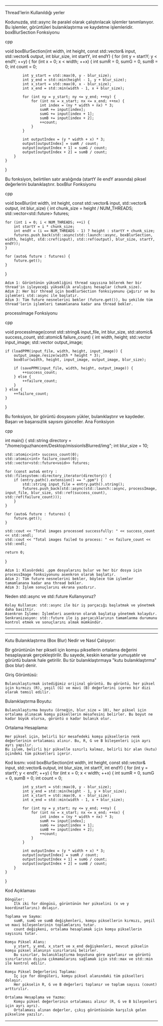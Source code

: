 ---------------------------------------------------------------------------------------------------------

Thread'lerin Kullanıldığı yerler

Kodunuzda, std::async ile paralel olarak çalıştırılacak işlemler tanımlanıyor. Bu işlemler, görüntüleri bulanıklaştırma ve kaydetme işlemleridir.
boxBlurSection Fonksiyonu

cpp

void boxBlurSection(int width, int height, const std::vector<unsigned char>& input, std::vector<unsigned char>& output, int blur_size, int startY, int endY) {
    for (int y = startY; y < endY; ++y) {
        for (int x = 0; x < width; ++x) {
            int sumR = 0, sumG = 0, sumB = 0;
            int count = 0;

            int y_start = std::max(0, y - blur_size);
            int y_end = std::min(height - 1, y + blur_size);
            int x_start = std::max(0, x - blur_size);
            int x_end = std::min(width - 1, x + blur_size);

            for (int ny = y_start; ny <= y_end; ++ny) {
                for (int nx = x_start; nx <= x_end; ++nx) {
                    int index = (ny * width + nx) * 3;
                    sumR += input[index];
                    sumG += input[index + 1];
                    sumB += input[index + 2];
                    ++count;
                }
            }

            int outputIndex = (y * width + x) * 3;
            output[outputIndex] = sumR / count;
            output[outputIndex + 1] = sumG / count;
            output[outputIndex + 2] = sumB / count;
        }
    }
}

Bu fonksiyon, belirtilen satır aralığında (startY ile endY arasında) piksel değerlerini bulanıklaştırır.
boxBlur Fonksiyonu

cpp

void boxBlur(int width, int height, const std::vector<unsigned char>& input, std::vector<unsigned char>& output, int blur_size) {
    int chunk_size = height / NUM_THREADS;
    std::vector<std::future<void>> futures;

    for (int i = 0; i < NUM_THREADS; ++i) {
        int startY = i * chunk_size;
        int endY = (i == NUM_THREADS - 1) ? height : startY + chunk_size;
        futures.push_back(std::async(std::launch::async, boxBlurSection, width, height, std::cref(input), std::ref(output), blur_size, startY, endY));
    }

    for (auto& future : futures) {
        future.get();
    }
}

    Adım 1: Görüntünün yüksekliğini thread sayısına bölerek her bir thread'in işleyeceği yükseklik aralığını hesaplar (chunk_size).
    Adım 2: Her bir thread için boxBlurSection fonksiyonunu çağırır ve bu işlemleri std::async ile başlatır.
    Adım 3: Tüm future nesnelerini bekler (future.get()), bu şekilde tüm thread'lerin işlemleri tamamlanana kadar ana thread bekler.

processImage Fonksiyonu

cpp

void processImage(const std::string& input_file, int blur_size, std::atomic<int>& success_count, std::atomic<int>& failure_count) {
    int width, height;
    std::vector<unsigned char> input_image;
    std::vector<unsigned char> output_image;

    if (loadPPM(input_file, width, height, input_image)) {
        output_image.resize(width * height * 3);
        boxBlur(width, height, input_image, output_image, blur_size);

        if (savePPM(input_file, width, height, output_image)) {
            ++success_count;
        } else {
            ++failure_count;
        }
    } else {
        ++failure_count;
    }
}

Bu fonksiyon, bir görüntü dosyasını yükler, bulanıklaştırır ve kaydeder. Başarı ve başarısızlık sayısını günceller.
Ana Fonksiyon

cpp

int main() {
    std::string directory = "/home/oguzhancem/Desktop/missionIsBlurred/img";
    int blur_size = 10;

    std::atomic<int> success_count(0);
    std::atomic<int> failure_count(0);
    std::vector<std::future<void>> futures;

    for (const auto& entry : std::filesystem::directory_iterator(directory)) {
        if (entry.path().extension() == ".ppm") {
            std::string input_file = entry.path().string();
            futures.push_back(std::async(std::launch::async, processImage, input_file, blur_size, std::ref(success_count), std::ref(failure_count)));
        }
    }

    for (auto& future : futures) {
        future.get();
    }

    std::cout << "Total images processed successfully: " << success_count << std::endl;
    std::cout << "Total images failed to process: " << failure_count << std::endl;

    return 0;
}

    Adım 1: Klasördeki .ppm dosyalarını bulur ve her bir dosya için processImage fonksiyonunu asenkron olarak başlatır.
    Adım 2: Tüm future nesnelerini bekler, böylece tüm işlemler tamamlanana kadar ana thread bekler.
    Adım 3: İşlem sonuçlarını ekrana yazdırır.

Neden std::async ve std::future Kullanıyoruz?

    Kolay Kullanım: std::async ile bir iş parçacığı başlatmak ve yönetmek daha basittir.
    Asenkron İşleme: İşlemleri asenkron olarak başlatıp yönetmek kolaydır.
    Senkranizasyon: std::future ile iş parçacıklarının tamamlanma durumunu kontrol etmek ve sonuçlarını almak mümkündür.

---------------------------------------------------------------------------------------------------------

---------------------------------------------------------------------------------------------------------
Kutu Bulanıklaştırma (Box Blur) Nedir ve Nasıl Çalışıyor:

Bir görüntünün her pikseli için komşu piksellerin ortalama değerini hesaplayarak gerçekleştirilir. Bu sayede, keskin kenarlar yumuşatılır ve görüntü bulanık hale getirilir. Bu tür bulanıklaştırmaya "kutu bulanıklaştırma" (box blur) denir.

Giriş Görüntüsü:

    Bulanıklaştırmak istediğimiz orijinal görüntü. Bu görüntü, her piksel için kırmızı (R), yeşil (G) ve mavi (B) değerlerini içeren bir dizi olarak temsil edilir.

Bulanıklaştırma Boyutu:

    Bulanıklaştırma boyutu (örneğin, blur_size = 10), her piksel için ortalama alınacak komşu piksellerin mesafesini belirler. Bu boyut ne kadar büyük olursa, görüntü o kadar bulanık olur.

Ortalama Hesaplama:

    Her piksel için, belirli bir mesafedeki komşu piksellerin renk değerlerinin ortalaması alınır. Bu, R, G ve B bileşenleri için ayrı ayrı yapılır.
    Bu işlem, belirli bir pikselle sınırlı kalmaz, belirli bir alan (kutu) içindeki tüm pikselleri içerir.

Kod kısmı:
    void boxBlurSection(int width, int height, const std::vector<unsigned char>& input, std::vector<unsigned char>& output, int blur_size, int startY, int endY) {
    for (int y = startY; y < endY; ++y) {
        for (int x = 0; x < width; ++x) {
            int sumR = 0, sumG = 0, sumB = 0;
            int count = 0;

            int y_start = std::max(0, y - blur_size);
            int y_end = std::min(height - 1, y + blur_size);
            int x_start = std::max(0, x - blur_size);
            int x_end = std::min(width - 1, x + blur_size);

            for (int ny = y_start; ny <= y_end; ++ny) {
                for (int nx = x_start; nx <= x_end; ++nx) {
                    int index = (ny * width + nx) * 3;
                    sumR += input[index];
                    sumG += input[index + 1];
                    sumB += input[index + 2];
                    ++count;
                }
            }

            int outputIndex = (y * width + x) * 3;
            output[outputIndex] = sumR / count;
            output[outputIndex + 1] = sumG / count;
            output[outputIndex + 2] = sumB / count;
        }
    }
}

Kod Açıklaması

    Döngüler:
        İlk iki for döngüsü, görüntünün her pikselini (x ve y koordinatlarını) dolaşır.

    Toplama ve Sayma:
        sumR, sumG ve sumB değişkenleri, komşu piksellerin kırmızı, yeşil ve mavi bileşenlerinin toplamlarını tutar.
        count değişkeni, ortalama hesaplamak için komşu piksellerin sayısını tutar.

    Komşu Piksel Alanı:
        y_start, y_end, x_start ve x_end değişkenleri, mevcut pikselin komşu piksel alanının sınırlarını belirler.
        Bu sınırlar, bulanıklaştırma boyutuna göre ayarlanır ve görüntü sınırlarının dışına çıkmamalarını sağlamak için std::max ve std::min ile kontrol edilir.

    Komşu Piksel Değerlerini Toplama:
        İç içe for döngüleri, komşu piksel alanındaki tüm pikselleri dolaşır.
        Her pikselin R, G ve B değerleri toplanır ve toplam sayısı (count) arttırılır.

    Ortalama Hesaplama ve Yazma:
        Komşu piksel değerlerinin ortalaması alınır (R, G ve B bileşenleri için ayrı ayrı).
        Ortalaması alınan değerler, çıkış görüntüsünün karşılık gelen pikseline yazılır.

---------------------------------------------------------------------------------------------------------